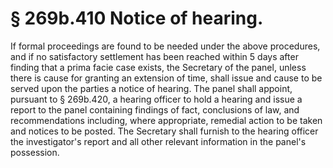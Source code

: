 # § 269b.410   Notice of hearing.

If formal proceedings are found to be needed under the above procedures, and if no satisfactory settlement has been reached within 5 days after finding that a prima facie case exists, the Secretary of the panel, unless there is cause for granting an extension of time, shall issue and cause to be served upon the parties a notice of hearing. The panel shall appoint, pursuant to § 269b.420, a hearing officer to hold a hearing and issue a report to the panel containing findings of fact, conclusions of law, and recommendations including, where appropriate, remedial action to be taken and notices to be posted. The Secretary shall furnish to the hearing officer the investigator's report and all other relevant information in the panel's possession. 




